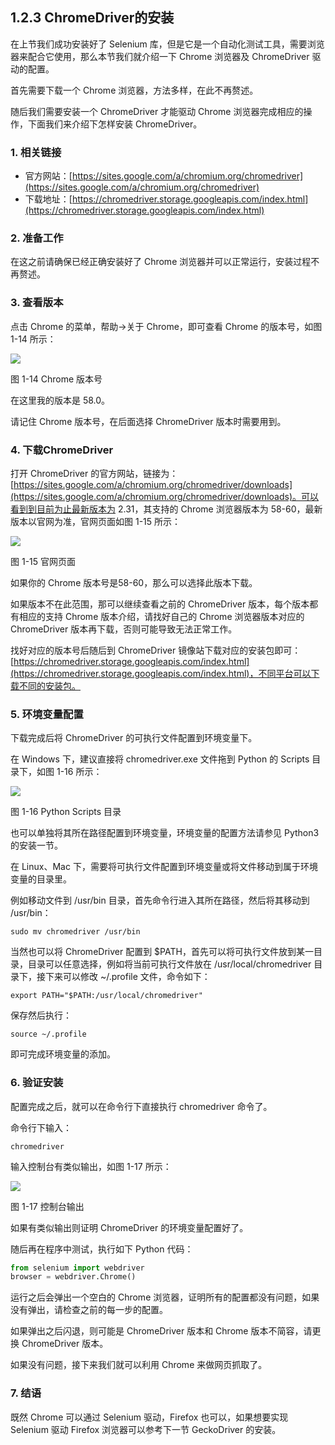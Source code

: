 ## 1.2.3 ChromeDriver的安装

在上节我们成功安装好了 Selenium 库，但是它是一个自动化测试工具，需要浏览器来配合它使用，那么本节我们就介绍一下 Chrome 浏览器及 ChromeDriver 驱动的配置。

首先需要下载一个 Chrome 浏览器，方法多样，在此不再赘述。

随后我们需要安装一个 ChromeDriver 才能驱动 Chrome 浏览器完成相应的操作，下面我们来介绍下怎样安装 ChromeDriver。

### 1. 相关链接

* 官方网站：[https://sites.google.com/a/chromium.org/chromedriver](https://sites.google.com/a/chromium.org/chromedriver)
* 下载地址：[https://chromedriver.storage.googleapis.com/index.html](https://chromedriver.storage.googleapis.com/index.html)

### 2. 准备工作

在这之前请确保已经正确安装好了 Chrome 浏览器并可以正常运行，安装过程不再赘述。

### 3. 查看版本

点击 Chrome 的菜单，帮助->关于 Chrome，即可查看 Chrome 的版本号，如图 1-14 所示：

![](./assets/1-14.jpg)

图 1-14 Chrome 版本号

在这里我的版本是 58.0。

请记住 Chrome 版本号，在后面选择 ChromeDriver 版本时需要用到。

### 4. 下载ChromeDriver

打开 ChromeDriver 的官方网站，链接为：[https://sites.google.com/a/chromium.org/chromedriver/downloads](https://sites.google.com/a/chromium.org/chromedriver/downloads)。可以看到到目前为止最新版本为 2.31，其支持的 Chrome 浏览器版本为 58-60，最新版本以官网为准，官网页面如图 1-15 所示：

![](./assets/1-15.jpg)

图 1-15 官网页面

如果你的 Chrome 版本号是58-60，那么可以选择此版本下载。

如果版本不在此范围，那可以继续查看之前的 ChromeDriver 版本，每个版本都有相应的支持 Chrome 版本介绍，请找好自己的 Chrome 浏览器版本对应的 ChromeDriver 版本再下载，否则可能导致无法正常工作。

找好对应的版本号后随后到 ChromeDriver 镜像站下载对应的安装包即可：[https://chromedriver.storage.googleapis.com/index.html](https://chromedriver.storage.googleapis.com/index.html)，不同平台可以下载不同的安装包。

### 5. 环境变量配置

下载完成后将 ChromeDriver 的可执行文件配置到环境变量下。

在 Windows 下，建议直接将 chromedriver.exe 文件拖到 Python 的 Scripts 目录下，如图 1-16 所示：

![](./assets/1-16.jpg)

图 1-16 Python Scripts 目录

也可以单独将其所在路径配置到环境变量，环境变量的配置方法请参见 Python3 的安装一节。

在 Linux、Mac 下，需要将可执行文件配置到环境变量或将文件移动到属于环境变量的目录里。

例如移动文件到 /usr/bin 目录，首先命令行进入其所在路径，然后将其移动到 /usr/bin：

```
sudo mv chromedriver /usr/bin
```

当然也可以将 ChromeDriver 配置到 $PATH，首先可以将可执行文件放到某一目录，目录可以任意选择，例如将当前可执行文件放在 /usr/local/chromedriver 目录下，接下来可以修改 ~/.profile 文件，命令如下：

```
export PATH="$PATH:/usr/local/chromedriver"
```

保存然后执行：

```
source ~/.profile
```

即可完成环境变量的添加。

### 6. 验证安装

配置完成之后，就可以在命令行下直接执行 chromedriver 命令了。

命令行下输入：

```
chromedriver
```

输入控制台有类似输出，如图 1-17 所示：

![](./assets/1-17.jpg)

图 1-17 控制台输出

如果有类似输出则证明 ChromeDriver 的环境变量配置好了。

随后再在程序中测试，执行如下 Python 代码：

```python
from selenium import webdriver
browser = webdriver.Chrome()
```

运行之后会弹出一个空白的 Chrome 浏览器，证明所有的配置都没有问题，如果没有弹出，请检查之前的每一步的配置。

如果弹出之后闪退，则可能是 ChromeDriver 版本和 Chrome 版本不简容，请更换 ChromeDriver 版本。

如果没有问题，接下来我们就可以利用 Chrome 来做网页抓取了。

### 7. 结语

既然 Chrome 可以通过 Selenium 驱动，Firefox 也可以，如果想要实现 Selenium 驱动 Firefox 浏览器可以参考下一节 GeckoDriver 的安装。

